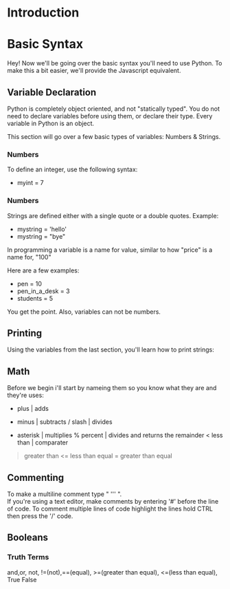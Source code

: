 # Introduction
###
# Basic Syntax
 Hey! Now we'll be going over the basic syntax you'll need to use Python. To make this a bit easier, we'll provide the Javascript equivalent.
## Variable Declaration
Python is completely object oriented, and not "statically typed". You do not need to declare variables before using them, or declare their type. Every variable in Python is an object.

This section will go over a few basic types of variables: Numbers &  Strings.

### Numbers
To define an integer, use the following syntax:

- myint = 7

### Numbers
Strings are defined either with a single quote or a double quotes. Example:
 - mystring = 'hello'
 - mystring = "bye"


In programming a variable is a name for value, similar to how "price" is a name for, "100"



Here are a few examples:
  - pen = 10
  - pen_in_a_desk = 3
  - students = 5

You get the point. Also, variables can not be numbers.

## Printing
Using the variables from the last section, you'll learn how to print strings:


## Math
 Before we begin i'll start by nameing them so you know what they are and they're uses:
 + plus | adds
 - minus | subtracts
 / slash | divides
 * asterisk | multiplies
 % percent | divides and returns the remainder
 < less than | comparater
 > greater than
 <= less than equal
 >= greater than equal





## Commenting

To make a multiline comment type " ''' ".  
If you're using a text editor, make comments by entering '#' before the line of code. To comment multiple lines of code highlight the lines hold CTRL then press the '/' code.


## Booleans

### Truth Terms

and,or, not, !=(not),==(equal), >=(greater than equal), <=(less than equal), True  False

